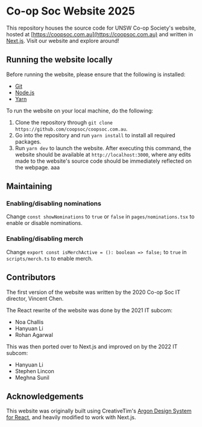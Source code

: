 # Co-op Soc Website 2025

This repository houses the source code for UNSW Co-op Society's website, hosted
at [https://coopsoc.com.au](https://coopsoc.com.au) and written in
[Next.js](https://nextjs.org). Visit our website and explore around!

## Running the website locally

Before running the website, please ensure that the following is installed:

- [Git](https://git-scm.com)
- [Node.js](https://nodejs.org)
- [Yarn](https://yarnpkg.com)

To run the website on your local machine, do the following:

1. Clone the repository through `git clone https://github.com/coopsoc/coopsoc.com.au`.
2. Go into the repository and run `yarn install` to install all required packages.
3. Run `yarn dev` to launch the website. After executing this command, the website
   should be available at `http://localhost:3000`, where any edits made to the
   website's source code should be immediately reflected on the webpage. aaa

## Maintaining

### Enabling/disabling nominations

Change `const showNominations` to `true` or `false` in `pages/nominations.tsx` to enable or disable nominations.

### Enabling/disabling merch

Change `export const isMerchActive = (): boolean => false;` to `true` in `scripts/merch.ts` to enable merch.

## Contributors

The first version of the website was written by the 2020 Co-op Soc IT director,
Vincent Chen.

The React rewrite of the website was done by the 2021 IT subcom:

- Noa Challis
- Hanyuan Li
- Rohan Agarwal

This was then ported over to Next.js and improved on by the 2022 IT subcom:

- Hanyuan Li
- Stephen Lincon
- Meghna Sunil

## Acknowledgements

This website was originally built using CreativeTim's
[Argon Design System for React](https://github.com/creativetimofficial/argon-design-system-react),
and heavily modified to work with Next.js.
